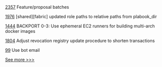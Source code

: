 
[2357](https://github.com/hyperledger/iroha/pull/2357) Feature/proposal batches

[1976](https://github.com/hyperledger/bevel/pull/1976) [shared][fabric] updated role paths to relative paths from plabook_dir

[1444](https://github.com/hyperledger/grid/pull/1444) BACKPORT 0-3: Use ephemeral EC2 runners for building multi-arch docker images

[1804](https://github.com/hyperledger/aries-cloudagent-python/pull/1804) Adjust revocation registry update procedure to shorten transactions

[99](https://github.com/hyperledger/fabric-protos/pull/99) Use bot email


[See more >>>](https://start-here.hyperledger.org/pull-requests)

